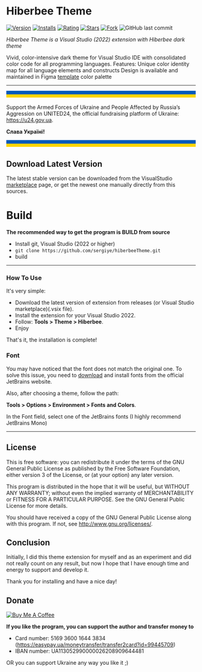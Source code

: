 # Hiberbee Theme

[![Version](https://vsmarketplacebadges.dev/version/SergiyEgoshyn.HiberbeeTheme.svg
)](https://marketplace.visualstudio.com/items?itemName=SergiyEgoshyn.HiberbeeTheme)
[![Installs](https://vsmarketplacebadges.dev/installs/SergiyEgoshyn.HiberbeeTheme.svg)](https://marketplace.visualstudio.com/items?itemName=SergiyEgoshyn.HiberbeeTheme)
[![Rating](https://vsmarketplacebadges.dev/rating-short/SergiyEgoshyn.HiberbeeTheme.svg)](https://marketplace.visualstudio.com/items?itemName=SergiyEgoshyn.HiberbeeTheme)
[![Stars](https://img.shields.io/github/stars/sergiye/hiberbeeTheme?style=flat-square)](https://github.com/sergiye/hiberbeeTheme/stargazers)
[![Fork](https://img.shields.io/github/forks/sergiye/hiberbeeTheme?style=flat-square)](https://github.com/sergiye/hiberbeeTheme/fork)
![GitHub last commit](https://img.shields.io/github/last-commit/sergiye/hiberbeeTheme?style=flat-square)

*Hiberbee Theme is a Visual Studio (2022) extension with Hiberbee dark theme*

Vivid, color-intensive dark theme for Visual Studio IDE with consolidated color code for all programming languages.
Features:
Unique color identity map for all language elements and constructs
Design is available and maintained in Figma [template](https://www.figma.com/file/2oyhOnKUdLZCDQEkH2klNT/Hiberbee-Theme) color palette

----

![Ukrainian Flag](assets/ukraine_flag_bar.png)

Support the Armed Forces of Ukraine and People Affected by Russia’s Aggression on UNITED24, the official fundraising platform of Ukraine: https://u24.gov.ua.

**Слава Україні!**

![Ukrainian Flag](assets/ukraine_flag_bar.png)


## Download Latest Version

The latest stable version can be downloaded from the VisualStudio [marketplace](https://marketplace.visualstudio.com/items?itemName=SergiyEgoshyn.HiberbeeTheme) page, or get the newest one manually directly from this sources.


# Build

**The recommended way to get the program is BUILD from source**
- Install git, Visual Studio (2022 or higher)
- `git clone https://github.com/sergiye/hiberbeeTheme.git`
- build

----

### How To Use

It's very simple:
 - Download the latest version of extension from releases (or Visual Studio marketplace)(.vsix file).
 - Install the extension for your Visual Studio 2022.
 - Follow: **Tools > Theme > Hiberbee**.
 - Enjoy

That's it, the installation is complete!


### Font

You may have noticed that the font does not match the original one. To solve this issue, you need to [download](https://www.jetbrains.com/lp/mono/) and install fonts from the official JetBrains website.

Also, after choosing a theme, follow the path:

**Tools > Options > Environment > Fonts and Colors**.

In the Font field, select one of the JetBrains fonts (I highly recommend JetBrains Mono)

----

## License

This is free software: you can redistribute it under the terms of the GNU General Public License as published by the Free Software Foundation, either version 3 of the License, or (at your option) any later version.

This program is distributed in the hope that it will be useful, but WITHOUT ANY WARRANTY; without even the implied warranty of MERCHANTABILITY or FITNESS FOR A PARTICULAR PURPOSE.  See the GNU General Public License for more details.

You should have received a copy of the GNU General Public License  along with this program.  If not, see http://www.gnu.org/licenses/.


## Conclusion

Initially, I did this theme extension for myself and as an experiment and did not really count on any result, but now I hope that I have enough time and energy to support and develop it.

Thank you for installing and have a nice day!


## Donate

<a href=https://www.buymeacoffee.com/sergiye>
<img src="https://www.buymeacoffee.com/assets/img/custom_images/yellow_img.png" alt="Buy Me A Coffee" style="height: auto !important;width: auto !important;" />
</a>

**If you like the program, you can support the author and transfer money to**
- Card number: 5169 3600 1644 3834 (https://easypay.ua/moneytransfer/transfer2card?id=99445709)
- IBAN number: UA113052990000026208909644481

OR you can support Ukraine any way you like it ;)